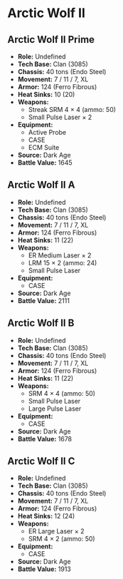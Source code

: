 # Arctic Wolf II
## Arctic Wolf II Prime
- **Role:** Undefined
- **Tech Base:** Clan (3085)
- **Chassis:** 40 tons (Endo Steel)
- **Movement:** 7 / 11 / 7, XL
- **Armor:** 124 (Ferro Fibrous)
- **Heat Sinks:** 10 (20)
- **Weapons:**
  - Streak SRM 4 × 4 (ammo: 50)
  - Small Pulse Laser × 2
- **Equipment:**
  - Active Probe
  - CASE
  - ECM Suite
- **Source:** Dark Age
- **Battle Value:** 1645

## Arctic Wolf II A
- **Role:** Undefined
- **Tech Base:** Clan (3085)
- **Chassis:** 40 tons (Endo Steel)
- **Movement:** 7 / 11 / 7, XL
- **Armor:** 124 (Ferro Fibrous)
- **Heat Sinks:** 11 (22)
- **Weapons:**
  - ER Medium Laser × 2
  - LRM 15 × 2 (ammo: 24)
  - Small Pulse Laser
- **Equipment:**
  - CASE
- **Source:** Dark Age
- **Battle Value:** 2111

## Arctic Wolf II B
- **Role:** Undefined
- **Tech Base:** Clan (3085)
- **Chassis:** 40 tons (Endo Steel)
- **Movement:** 7 / 11 / 7, XL
- **Armor:** 124 (Ferro Fibrous)
- **Heat Sinks:** 11 (22)
- **Weapons:**
  - SRM 4 × 4 (ammo: 50)
  - Small Pulse Laser
  - Large Pulse Laser
- **Equipment:**
  - CASE
- **Source:** Dark Age
- **Battle Value:** 1678

## Arctic Wolf II C
- **Role:** Undefined
- **Tech Base:** Clan (3085)
- **Chassis:** 40 tons (Endo Steel)
- **Movement:** 7 / 11 / 7, XL
- **Armor:** 124 (Ferro Fibrous)
- **Heat Sinks:** 12 (24)
- **Weapons:**
  - ER Large Laser × 2
  - SRM 4 × 2 (ammo: 50)
- **Equipment:**
  - CASE
- **Source:** Dark Age
- **Battle Value:** 1913

